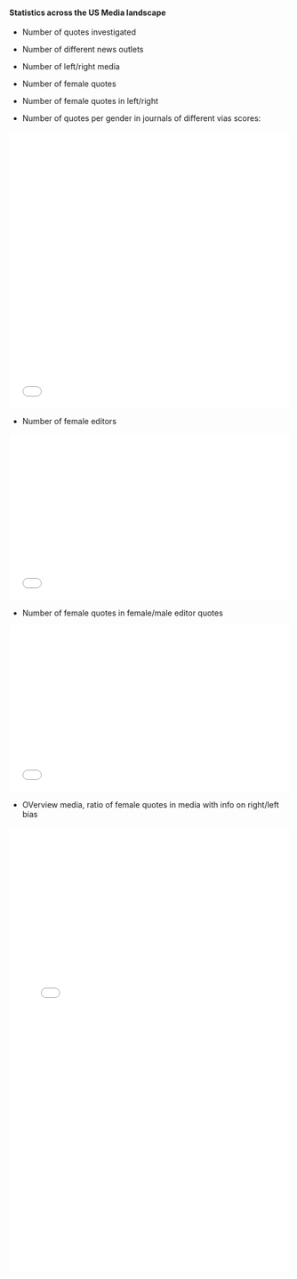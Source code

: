 <!-- ---
layout: post
title: "Statistics"
# subtitle: "because they lacked opposable thumbs and the brainpower to build a space program."
background: ''
--- -->

#### Statistics across the US Media landscape

- Number of quotes investigated
- Number of different news outlets
- Number of left/right media

- Number of female quotes
- Number of female quotes in left/right

- Number of quotes per gender in journals of different vias scores:
<iframe width = "100%" height= "500" frameborder="0" scrolling="no" src="//plotly.com/~VFayt99/3.embed">
  
- Female ratio per gender in journals of different vias scores:
<iframe width="100%" height="300" frameborder="0" scrolling="no" src="//plotly.com/~VFayt99/14.embed"></iframe>
  
- Number of female editors 
</iframe> <iframe width = "100%" height= "300" frameborder="0" scrolling="no" src="//plotly.com/~VFayt99/6.embed"></iframe>

- Number of female quotes in female/male editor quotes
<iframe width="100%" height="300" frameborder="0" scrolling="no" src="//plotly.com/~VFayt99/1.embed"></iframe>

- OVerview media, ratio of female quotes in media with info on right/left bias
<iframe width="100%" height="800" frameborder="0" scrolling="no" src="//plotly.com/~VFayt99/18.embed"></iframe>

